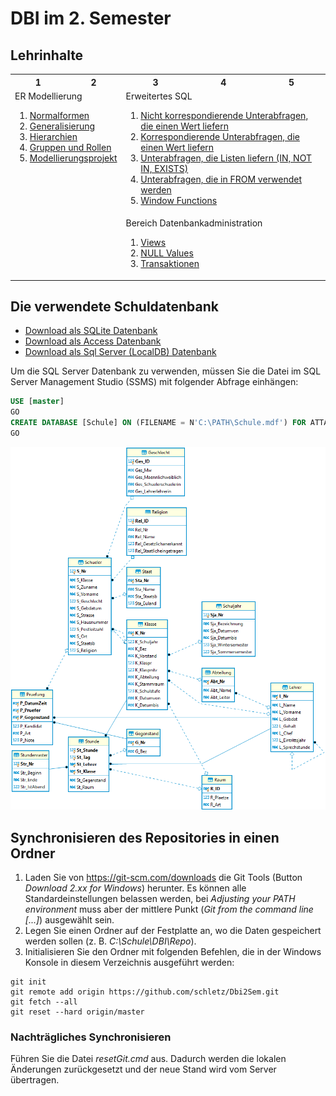 # DBI im 2. Semester

## Lehrinhalte

<table>
    <tr>
        <th>1</th> <th>2</th> <th>3</th> <th>4</th> <th>5</th>
    </tr>
    <tr>
        <td colspan="2" rowspan="2" valign="top">
            ER Modellierung
            <ol>
                <li><a href="">Normalformen</a></li>
                <li><a href="">Generalisierung</a></li>
                <li><a href="">Hierarchien</a></li>
                <li><a href="">Gruppen und Rollen</a></li>
                <li><a href="">Modellierungsprojekt</a></li>
            </ol>
        </td>
        <td colspan="3" valign="top">
            Erweitertes SQL
            <ol>
                <li><a href="11_SingleValueNonCorresponding">Nicht korrespondierende Unterabfragen, die einen Wert liefern</a></li>
                <li><a href="12_SingleValueCorresponding">Korrespondierende Unterabfragen, die einen Wert liefern</a></li>
                <li><a href="13_ListSubqueries">Unterabfragen, die Listen liefern (IN, NOT IN, EXISTS)</a></li>
                <li><a href="14_FromSubqueries">Unterabfragen, die in FROM verwendet werden</a></li>
                <li><a href="15_WindowFunctions">Window Functions</a></li>
            </ol>
        </td>
    </tr>
    <tr>
        <td colspan="3" valign="top">
            Bereich Datenbankadministration
            <ol>
            <li><a href="21_Views">Views</a></li>
            <li><a href="22_Null">NULL Values</a></li>
            <li><a href="23_Transaktionen">Transaktionen</a></li>
            </ol>
        </td>
    </tr>

</table>

## Die verwendete Schuldatenbank

- [Download als SQLite Datenbank](Schule.db)
- [Download als Access Datenbank](Schule.mdb)
- [Download als Sql Server (LocalDB) Datenbank](Schule.mdf)

Um die SQL Server Datenbank zu verwenden, müssen Sie die Datei im SQL Server Management Studio (SSMS)
mit folgender Abfrage einhängen:

```sql
USE [master]
GO
CREATE DATABASE [Schule] ON (FILENAME = N'C:\PATH\Schule.mdf') FOR ATTACH
GO
```

![](schuldb20200207.png)

## Synchronisieren des Repositories in einen Ordner

1. Laden Sie von https://git-scm.com/downloads die Git Tools (Button *Download 2.xx for Windows*)
    herunter. Es können alle Standardeinstellungen belassen werden, bei *Adjusting your PATH environment*
    muss aber der mittlere Punkt (*Git from the command line [...]*) ausgewählt sein.
2. Legen Sie einen Ordner auf der Festplatte an, wo die Daten gespeichert werden sollen
    (z. B. *C:\Schule\DBI\Repo*).
3. Initialisieren Sie den Ordner mit folgenden Befehlen, die in der Windows Konsole in diesem Verzeichnis
    ausgeführt werden:

```text
git init
git remote add origin https://github.com/schletz/Dbi2Sem.git
git fetch --all
git reset --hard origin/master
```

### Nachträgliches Synchronisieren

Führen Sie die Datei *resetGit.cmd* aus. Dadurch werden die lokalen Änderungen zurückgesetzt und der
neue Stand wird vom Server übertragen.
